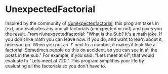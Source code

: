 # UnexpectedFactorial
Inspired by the community of [r/unexpectedfactorial](https://www.reddit.com/r/unexpectedfactorial/top/), this program takes in text, and evaluates any and all factorials (unexpected or not) and gives you the result.
From r/unexpectedfactorial:
"What is the Sub?
It's a math joke. If you don't like math you can leave now. If you do, and want to learn about it, here you go.
When you put an '!' next to a number, it makes it look like a factorial. Sometimes people do this on accident, as you can see in all the posts in the sub."
For example, if you said: "Lets meet at 6!", that would evaluate to "Lets meet at 720."
This program simplifies your life by evaluating all the factorials so you don't have to.
